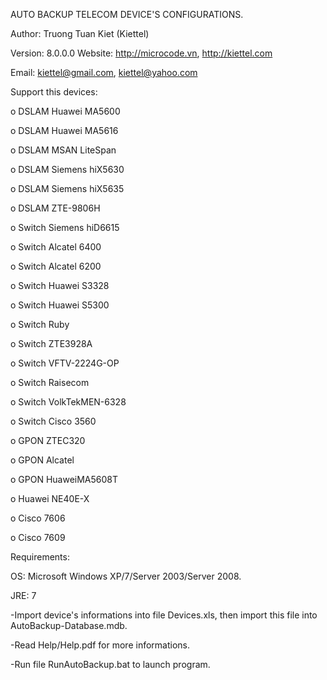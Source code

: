 AUTO BACKUP TELECOM DEVICE'S CONFIGURATIONS.

Author: Truong Tuan Kiet (Kiettel)

Version: 8.0.0.0
Website: http://microcode.vn, http://kiettel.com

Email: kiettel@gmail.com, kiettel@yahoo.com

Support this devices:

o DSLAM Huawei MA5600

o DSLAM Huawei MA5616

o DSLAM MSAN LiteSpan

o DSLAM Siemens hiX5630

o DSLAM Siemens hiX5635

o DSLAM ZTE-9806H

o Switch Siemens hiD6615

o Switch Alcatel 6400

o Switch Alcatel 6200

o Switch Huawei S3328

o Switch Huawei S5300

o Switch Ruby

o Switch ZTE3928A

o Switch VFTV-2224G-OP

o Switch Raisecom

o Switch VolkTekMEN-6328

o Switch Cisco 3560

o GPON ZTEC320

o GPON Alcatel

o GPON HuaweiMA5608T

o Huawei NE40E-X

o Cisco 7606

o Cisco 7609

Requirements:

OS: Microsoft Windows XP/7/Server 2003/Server 2008.

JRE: 7

-Import device's informations into file Devices.xls, then import this file into AutoBackup-Database.mdb.

-Read Help/Help.pdf for more informations.

-Run file RunAutoBackup.bat to launch program.

